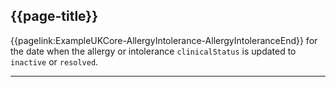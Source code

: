 ## {{page-title}}

{{pagelink:ExampleUKCore-AllergyIntolerance-AllergyIntoleranceEnd}} for the date when the allergy or intolerance `clinicalStatus` is updated to `inactive` or `resolved`.

---
